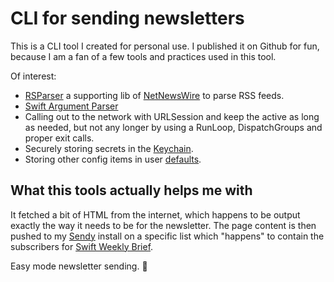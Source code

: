 # CLI for sending newsletters

This is a CLI tool I created for personal use. I published it on Github for fun, because I am a fan of a few tools and practices used in this tool.

Of interest:

- [RSParser](https://github.com/apple/swift-argument-parser) a supporting lib of [NetNewsWire](https://netnewswire.com/) to parse RSS feeds.
- [Swift Argument Parser](https://github.com/apple/swift-argument-parser)
- Calling out to the network with URLSession and keep the active as long as needed, but not any longer by using a RunLoop, DispatchGroups and proper exit calls.
- Securely storing secrets in the [Keychain](Sources/SwiftKeyChainStore.swift).
- Storing other config items in user [defaults](Sources/Newsletter%2BDefaults.swift).

## What this tools actually helps me with

It fetched a bit of HTML from the internet, which happens to be output exactly the way it needs to be for the newsletter. The page content is then pushed to my [Sendy](https://sendy.co/) install on a specific list which "happens" to contain the subscribers for [Swift Weekly Brief](https://swiftweeklybrief.com/).

Easy mode newsletter sending. 🤩

